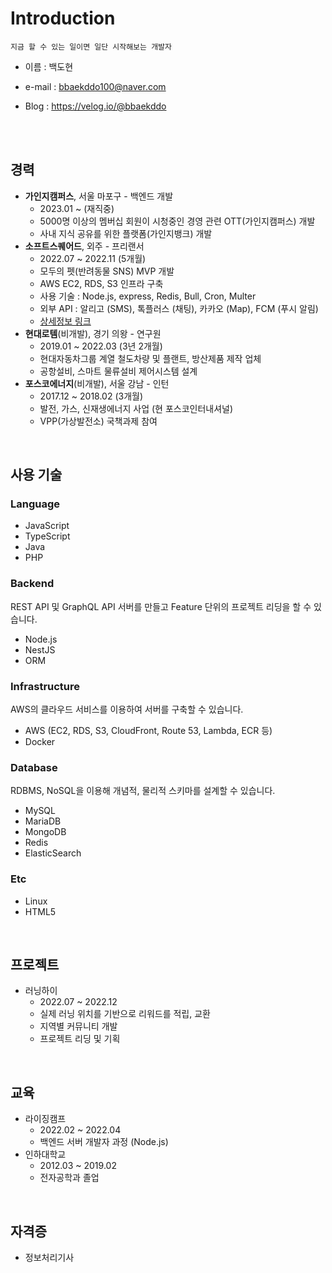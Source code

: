 # Introduction

    지금 할 수 있는 일이면 일단 시작해보는 개발자

- 이름 : 백도현

- e-mail : bbaekddo100@naver.com

- Blog : https://velog.io/@bbaekddo

<br>
<br>

## 경력
- **가인지캠퍼스**, 서울 마포구 - 백엔드 개발
    - 2023.01 ~ (재직중)
    - 5000명 이상의 멤버십 회원이 시청중인 경영 관련 OTT(가인지캠퍼스) 개발
    - 사내 지식 공유를 위한 플랫폼(가인지뱅크) 개발
- **소프트스퀘어드**, 외주 - 프리랜서
    - 2022.07 ~ 2022.11 (5개월)
    - 모두의 펫(반려동물 SNS) MVP 개발
    - AWS EC2, RDS, S3 인프라 구축
    - 사용 기술 : Node.js, express, Redis, Bull, Cron, Multer
    - 외부 API : 알리고 (SMS), 톡플러스 (채팅), 카카오 (Map), FCM (푸시 알림)
    - [상세정보 링크](https://github.com/bbaekddo/bbaekddo/blob/7564d485d012e2269c7d8567b6e5c272d2045bf7/portfolio/mopet.md)
- **현대로템**(비개발), 경기 의왕 - 연구원
    - 2019.01 ~ 2022.03 (3년 2개월)
    - 현대자동차그룹 계열 철도차량 및 플랜트, 방산제품 제작 업체
    - 공항설비, 스마트 물류설비 제어시스템 설계
- **포스코에너지**(비개발), 서울 강남 - 인턴
    - 2017.12 ~ 2018.02 (3개월)
    - 발전, 가스, 신재생에너지 사업 (현 포스코인터내셔널)
    - VPP(가상발전소) 국책과제 참여

<br>

## 사용 기술
### Language
- JavaScript
- TypeScript
- Java
- PHP

### Backend
REST API 및 GraphQL API 서버를 만들고 Feature 단위의 프로젝트 리딩을 할 수 있습니다.
- Node.js
- NestJS
- ORM

### Infrastructure
AWS의 클라우드 서비스를 이용하여 서버를 구축할 수 있습니다.
- AWS (EC2, RDS, S3, CloudFront, Route 53, Lambda, ECR 등)
- Docker

### Database
RDBMS, NoSQL을 이용해 개념적, 물리적 스키마를 설계할 수 있습니다.
- MySQL
- MariaDB
- MongoDB
- Redis
- ElasticSearch

### Etc
- Linux
- HTML5

<br>

## 프로젝트
- 러닝하이
  - 2022.07 ~ 2022.12
  - 실제 러닝 위치를 기반으로 리워드를 적립, 교환
  - 지역별 커뮤니티 개발
  - 프로젝트 리딩 및 기획

<br>

## 교육
- 라이징캠프
    - 2022.02 ~ 2022.04
    - 백엔드 서버 개발자 과정 (Node.js)
- 인하대학교
    - 2012.03 ~ 2019.02
    - 전자공학과 졸업

<br>

## 자격증
- 정보처리기사
